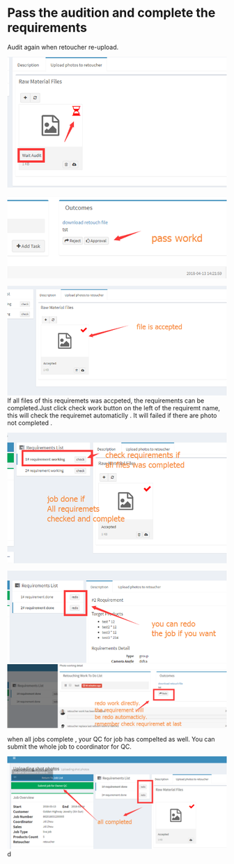 # Pass the audition and complete the requirements

Audit again when retoucher re-upload.

![](/assets/wait_audit_photogra.png)

![](/assets/passwork_photog.png)

![](/assets/accepted.png)If all files of this requiremets was accpeted, the requirements can be completed.Just click check work button on the left of the requiremt name, this will check the requiremet automaticlly . It will failed if there are  photo not completed .

![](/assets/check_alll_req_doen.png)

![](/assets/redo_job.png)![](/assets/redon_anywhere.png)

when all jobs complete , your QC for job has compelted as well. You can submit the whole job to coordinator for QC.

![](/assets/complete_job_qc.png)d



